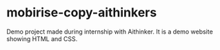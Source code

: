 # mobirise-copy-aithinkers
Demo project made during internship with Aithinker. It is a demo website showing HTML and CSS.
